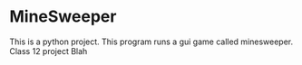 # MineSweeper
This is a python project.
This program runs a gui game called minesweeper.
Class 12 project
Blah
